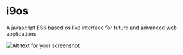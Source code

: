# i9os
A javascript ES6 based os like interface for future and advanced web applications

![Alt text for your screenshot](images/screens/1.png)
